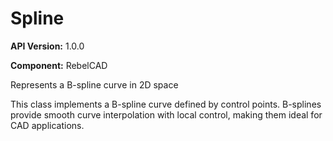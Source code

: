 # Spline

**API Version:** 1.0.0

**Component:** RebelCAD

Represents a B-spline curve in 2D space

This class implements a B-spline curve defined by control points.
B-splines provide smooth curve interpolation with local control,
making them ideal for CAD applications.

